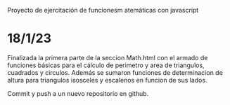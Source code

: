 Proyecto de ejercitación de funcionesm atemáticas con javascript

# 18/1/23 
Finalizada la primera parte de la seccion Math.html con el armado de funciones básicas para el cálculo de perimetro y area de triangulos, cuadrados y circulos. Además se sumaron funciones de determinacion de altura para triangulos isosceles y escalenos en funcion de sus lados.

Commit y push a un nuevo repositorio en github.